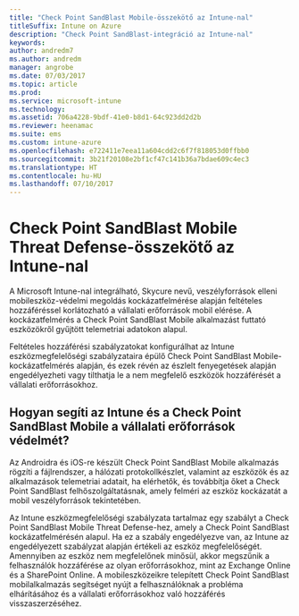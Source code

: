 ```yaml
---
title: "Check Point SandBlast Mobile-összekötő az Intune-nal"
titleSuffix: Intune on Azure
description: "Check Point SandBlast-integráció az Intune-nal"
keywords: 
author: andredm7
ms.author: andredm
manager: angrobe
ms.date: 07/03/2017
ms.topic: article
ms.prod: 
ms.service: microsoft-intune
ms.technology: 
ms.assetid: 706a4228-9bdf-41e0-b8d1-64c923dd2d2b
ms.reviewer: heenamac
ms.suite: ems
ms.custom: intune-azure
ms.openlocfilehash: e722411e7eea11a604cdd2c6f7f818053d0ffbb0
ms.sourcegitcommit: 3b21f20108e2bf1cf47c141b36a7bdae609c4ec3
ms.translationtype: HT
ms.contentlocale: hu-HU
ms.lasthandoff: 07/10/2017
---
```

# <a name="check-point-sandblast-mobile-threat-defense-connector-with-intune"></a>Check Point SandBlast Mobile Threat Defense-összekötő az Intune-nal

A Microsoft Intune-nal integrálható, Skycure nevű, veszélyforrások elleni mobileszköz-védelmi megoldás kockázatfelmérése alapján feltételes hozzáféréssel korlátozható a vállalati erőforrások mobil elérése. A kockázatfelmérés a Check Point SandBlast Mobile alkalmazást futtató eszközökről gyűjtött telemetriai adatokon alapul.

Feltételes hozzáférési szabályzatokat konfigurálhat az Intune eszközmegfelelőségi szabályzataira épülő Check Point SandBlast Mobile-kockázatfelmérés alapján, és ezek révén az észlelt fenyegetések alapján engedélyezheti vagy tilthatja le a nem megfelelő eszközök hozzáférését a vállalati erőforrásokhoz.

## <a name="how-do-intune-and-check-point-sandblast-mobile-help-protect-your-company-resources"></a>Hogyan segíti az Intune és a Check Point SandBlast Mobile a vállalati erőforrások védelmét?

Az Androidra és iOS-re készült Check Point SandBlast Mobile alkalmazás rögzíti a fájlrendszer, a hálózati protokollkészlet, valamint az eszközök és az alkalmazások telemetriai adatait, ha elérhetők, és továbbítja őket a Check Point SandBlast felhőszolgáltatásnak, amely felméri az eszköz kockázatát a mobil veszélyforrások tekintetében.

Az Intune eszközmegfelelőségi szabályzata tartalmaz egy szabályt a Check Point SandBlast Mobile Threat Defense-hez, amely a Check Point SandBlast kockázatfelmérésén alapul. Ha ez a szabály engedélyezve van, az Intune az engedélyezett szabályzat alapján értékeli az eszköz megfelelőségét. Amennyiben az eszköz nem megfelelőnek minősül, akkor megszűnik a felhasználók hozzáférése az olyan erőforrásokhoz, mint az Exchange Online és a SharePoint Online. A mobileszközeikre telepített Check Point SandBlast mobilalkalmazás segítséget nyújt a felhasználóknak a probléma elhárításához és a vállalati erőforrásokhoz való hozzáférés visszaszerzéséhez.

<!-- ## Sample scenarios

Here are some common scenarios:

### Control access based on threats from malicious apps

When malicious apps such as malware are detected on devices, you can block devices until the threat is resolved:

-   Connecting to corporate e-mail

-   Syncing corporate files with the OneDrive for Work app

-   Accessing company apps

**Block when malicious apps are detected:**

![Check Point MTD block when malicious apps are detected](./media/checkpoint-MTD-2.PNG)

**Access granted on remediation:**

![Check Point MTD access granted](./media/checkpoint-MTD-3.PNG)

### Control access based on threat to network

Detect threats like **Man-in-the-middle** in network, and protect access to Wi-Fi networks based on the device risk.

**Block network access through Wi-Fi:**

![Check Point MTD block network access through Wi-Fi](./media/checkpoint-MTD-4.PNG)

**Access granted on remediation:**

![Check Point MTD Wi-Fi access granted](./media/checkpoint-MTD-5.PNG)

### Control access to SharePoint Online based on threat to network

Detect threats like **Man-in-the-middle** in network, and prevent synchronization of corporate files based on the device risk.

**Block SharePoint Online when network threats are detected:**

![Check Point MTD block SharePoint Online access](./media/checkpoint-MTD-6.PNG)

**Access granted on remediation:**

![Check Point MTD SharePoint Online access granted](./media/checkpoint-MTD-7.PNG)

## Supported platforms

-   **Android 4.1 and later**

-   **iOS 8 and later**

## Pre-requisites

-   Azure Active Directory Premium

-   Microsoft Intune subscription

-   Check Point SandBlast Mobile Threat Defense subscription
    -   See [CheckPoint SandBlast website](https://www.checkpoint.com/) for more information.

## Next steps

[Set up CheckPoint SandBlast Mobile app](mtd-apps-ios-app-configuration-policy-add-assign.md)

[Integrate CheckPoint SandBlast with Intune](checkpoint-sandblast-mobile-mtd-connector-integration.md)

[Enable CheckPoint SandBlast Mobile MTD connector](mtd-connector-enable.md)

[Create CheckPoint SandBlast Mobile device compliance policy](mtd-device-compliance-policy-create.md)

